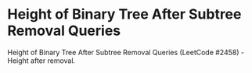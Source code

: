 # Height of Binary Tree After Subtree Removal Queries

Height of Binary Tree After Subtree Removal Queries (LeetCode #2458) - Height after removal.
